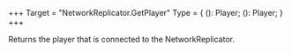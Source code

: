 +++
Target = "NetworkReplicator.GetPlayer"
Type = { (): Player; (): Player; }
+++

Returns the player that is connected to the NetworkReplicator.